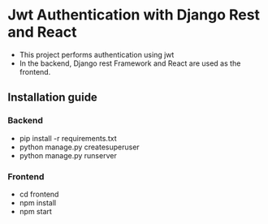 
# Jwt Authentication with Django Rest and React

- This project performs authentication using jwt
- In the backend, Django rest Framework and React are used as the frontend.

## Installation guide

### Backend 
- pip install -r requirements.txt
- python manage.py createsuperuser
- python manage.py runserver

### Frontend 
- cd frontend 
- npm install 
- npm start
